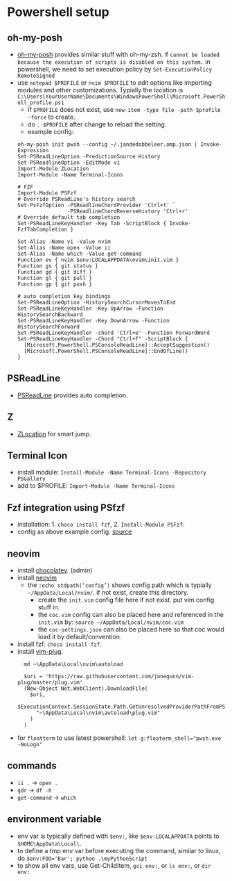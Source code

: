 # Powershell setup

## oh-my-posh
* [oh-my-posh](https://github.com/JanDeDobbeleer/oh-my-posh)  provides similar stuff with oh-my-zsh.
  if `cannot be loaded because the execution of scripts is disabled on this system.` in powershell, we need to set execution policy by `Set-ExecutionPolicy RemoteSigned`
* use `notepad $PROFILE`  or `nvim $PROFILE` to edit options like importing modules and other customizations. Typially the location is `C:\Users\YourUserName\Documents\WindowsPowerShell\Microsoft.PowerShell_profile.ps1`
  * if `$PROFILE` does not exist, use `new-item -type file -path $profile -force` to create.
  * do `. $PROFILE` after change to reload the setting.
  * example config:
  ```
  oh-my-posh init pwsh --config ~/.jandedobbeleer.omp.json | Invoke-Expression
  Set-PSReadLineOption -PredictionSource History
  Set-PSReadlineOption -EditMode vi
  Import-Module ZLocation
  Import-Module -Name Terminal-Icons

  # FZF
  Import-Module PSFzf
  # Override PSReadLine's history search
  Set-PsFzfOption -PSReadlineChordProvider 'Ctrl+t' `
                  -PSReadlineChordReverseHistory 'Ctrl+r'
  # Override default tab completion
  Set-PSReadLineKeyHandler -Key Tab -ScriptBlock { Invoke-FzfTabCompletion }

  Set-Alias -Name vi -Value nvim
  Set-Alias -Name open -Value ii 
  Set-Alias -Name which -Value get-command
  Function ev { nvim $env:LOCALAPPDATA\nvim\init.vim }
  Function gs { git status }
  Function gd { git diff }
  Function gl { git pull }
  Function gp { git push }

  # auto completion key bindings
  Set-PSReadLineOption -HistorySearchCursorMovesToEnd
  Set-PSReadLineKeyHandler -Key UpArrow -Function HistorySearchBackward
  Set-PSReadLineKeyHandler -Key DownArrow -Function HistorySearchForward
  Set-PSReadLineKeyHandler -chord 'Ctrl+e' -Function ForwardWord
  Set-PSReadLineKeyHandler -Chord "Ctrl+f" -ScriptBlock {
    [Microsoft.PowerShell.PSConsoleReadLine]::AcceptSuggestion()
    [Microsoft.PowerShell.PSConsoleReadLine]::EndOfLine()
  }
  ```

## PSReadLine
* [PSReadLine](https://devblogs.microsoft.com/powershell/announcing-psreadline-2-1-with-predictive-intellisense/?WT.mc_id=-blog-scottha) provides auto completion.

## Z
* [ZLocation](https://github.com/vors/ZLocation) for smart jump.

## Terminal Icon
* install module: `Install-Module -Name Terminal-Icons -Repository PSGallery`
* add to $PROFILE: `Import-Module -Name Terminal-Icons`

## Fzf integration using PSfzf
* installation: 1. `choco install fzf`, 2. `Install-Module PSFzf`.
* config as above example config. [source](https://www.damirscorner.com/blog/posts/20211119-PowerShellModulesForABetterCommandLine.html)

## neovim
* install [chocolatey](https://community.chocolatey.org/courses/installation/installing?method=install-from-powershell-v3). (admin)
* install [neovim](https://community.chocolatey.org/packages/neovim)
  * the `:echo stdpath(‘config’)` shows config path which is typially `~/AppData/Local/nvim/`. if not exist, create this directory. 
    * create the `init.vim` config file here if not exist. put vim config stuff in.
    * the `coc.vim` config can also be placed here and referenced in the `init.vim` by: `source ~/AppData/Local/nvim/coc.vim `
    * the `coc-settings.json` can also be placed here so that coc would load it by default/convention.
* install fzf: `choco install fzf`.
* install [vim-plug](https://dev.to/ritikadas/using-neovim-as-an-effortless-way-to-edit-code-installation-and-setup-guide-for-windows-10-5dhc).
  ```
    md ~\AppData\Local\nvim\autoload

    $uri = 'https://raw.githubusercontent.com/junegunn/vim-plug/master/plug.vim'
    (New-Object Net.WebClient).DownloadFile(
      $uri,
      $ExecutionContext.SessionState.Path.GetUnresolvedProviderPathFromPSPath(
        "~\AppData\Local\nvim\autoload\plug.vim"
      )
    )
  ```
* for `floatterm` to use latest powershell: `let g:floaterm_shell="pwsh.exe -NoLogo"`

## commands
* `ii .` -> `open .` 
* `gdr` -> `df -h`
* `get-command` -> `which`

## environment variable
* env var is typically defined with `$env:`, like `$env:LOCALAPPDATA` points to `$HOME\AppData\Local\`.
* to define a tmp env var before executing the command, similar to linux, do `$env:FOO='Bar'; python .\myPythonScript`
* to show all env vars, use Get-ChildItem, `gci env:`, or `ls env:`, or `dir env:`
